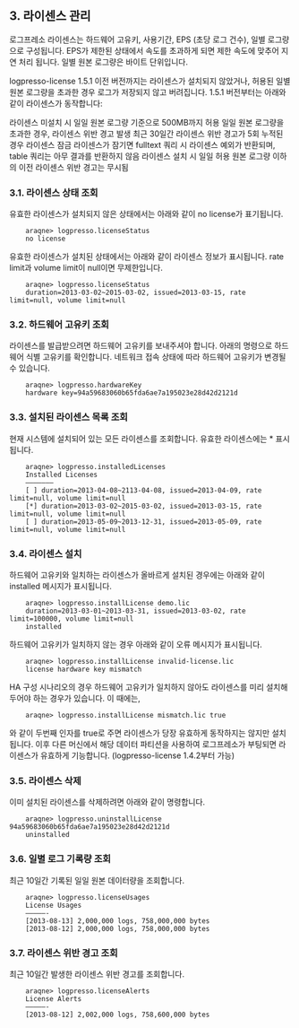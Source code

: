 ## 3. 라이센스 관리 ##

로그프레소 라이센스는 하드웨어 고유키, 사용기간, EPS (초당 로그 건수), 일별 로그량으로 구성됩니다. EPS가 제한된 상태에서 속도를 초과하게 되면 제한 속도에 맞추어 지연 처리 됩니다. 일별 원본 로그량은 바이트 단위입니다.

logpresso-license 1.5.1 이전 버전까지는 라이센스가 설치되지 않았거나, 허용된 일별 원본 로그량을 초과한 경우 로그가 저장되지 않고 버려집니다. 1.5.1 버전부터는 아래와 같이 라이센스가 동작합니다:

라이센스 미설치 시 일일 원본 로그량 기준으로 500MB까지 허용
일일 원본 로그량을 초과한 경우, 라이센스 위반 경고 발생
최근 30일간 라이센스 위반 경고가 5회 누적된 경우 라이센스 잠금
라이센스가 잠기면 fulltext 쿼리 시 라이센스 예외가 반환되며, table 쿼리는 아무 결과를 반환하지 않음
라이센스 설치 시 일일 허용 원본 로그량 이하의 이전 라이센스 위반 경고는 무시됨

### 3.1. 라이센스 상태 조회 ###

유효한 라이센스가 설치되지 않은 상태에서는 아래와 같이 no license가 표기됩니다.

~~~~
    araqne> logpresso.licenseStatus
    no license
~~~~

유효한 라이센스가 설치된 상태에서는 아래와 같이 라이센스 정보가 표시됩니다. rate limit과 volume limit이 null이면 무제한입니다.

~~~~
    araqne> logpresso.licenseStatus
    duration=2013-03-02~2015-03-02, issued=2013-03-15, rate limit=null, volume limit=null
~~~~

### 3.2. 하드웨어 고유키 조회 ###

라이센스를 발급받으려면 하드웨어 고유키를 보내주셔야 합니다. 아래의 명령으로 하드웨어 식별 고유키를 확인합니다. 네트워크 접속 상태에 따라 하드웨어 고유키가 변경될 수 있습니다.

~~~~
    araqne> logpresso.hardwareKey
    hardware key=94a59683060b65fda6ae7a195023e28d42d2121d
~~~~

### 3.3. 설치된 라이센스 목록 조회 ###

현재 시스템에 설치되어 있는 모든 라이센스를 조회합니다. 유효한 라이센스에는 * 표시됩니다.

~~~~
    araqne> logpresso.installedLicenses
    Installed Licenses
    ——————–
    [ ] duration=2013-04-08~2113-04-08, issued=2013-04-09, rate limit=null, volume limit=null
    [*] duration=2013-03-02~2015-03-02, issued=2013-03-15, rate limit=null, volume limit=null
	[ ] duration=2013-05-09~2013-12-31, issued=2013-05-09, rate limit=null, volume limit=null
~~~~

### 3.4. 라이센스 설치 ###

하드웨어 고유키와 일치하는 라이센스가 올바르게 설치된 경우에는 아래와 같이 installed 메시지가 표시됩니다.

~~~~
    araqne> logpresso.installLicense demo.lic
    duration=2013-03-01~2013-03-31, issued=2013-03-02, rate limit=100000, volume limit=null
    installed
~~~~

하드웨어 고유키가 일치하지 않는 경우 아래와 같이 오류 메시지가 표시됩니다.

~~~~
    araqne> logpresso.installLicense invalid-license.lic
	license hardware key mismatch
~~~~

HA 구성 시나리오의 경우 하드웨어 고유키가 일치하지 않아도 라이센스를 미리 설치해두어야 하는 경우가 있습니다. 이 때에는,

~~~~
	araqne> logpresso.installLicense mismatch.lic true
~~~~

와 같이 두번째 인자를 true로 주면 라이센스가 당장 유효하게 동작하지는 않지만 설치됩니다. 이후 다른 머신에서 해당 데이터 파티션을 사용하여 로그프레소가 부팅되면 라이센스가 유효하게 기능합니다. (logpresso-license 1.4.2부터 가능)

### 3.5. 라이센스 삭제 ###

이미 설치된 라이센스를 삭제하려면 아래와 같이 명령합니다.

~~~~
    araqne> logpresso.uninstallLicense 94a59683060b65fda6ae7a195023e28d42d2121d
    uninstalled
~~~~

### 3.6. 일별 로그 기록량 조회 ###

최근 10일간 기록된 일일 원본 데이터량을 조회합니다.

~~~~
    araqne> logpresso.licenseUsages
    License Usages
    —————-
    [2013-08-13] 2,000,000 logs, 758,000,000 bytes
	[2013-08-12] 2,000,000 logs, 758,000,000 bytes
~~~~

### 3.7. 라이센스 위반 경고 조회 ###

최근 10일간 발생한 라이센스 위반 경고를 조회합니다.

~~~~
    araqne> logpresso.licenseAlerts
    License Alerts
    —————-
    [2013-08-12] 2,002,000 logs, 758,600,000 bytes
~~~~